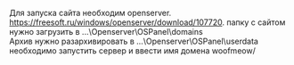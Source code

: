 Для запуска сайта необходим openserver.
https://freesoft.ru/windows/openserver/download/107720.
папку с сайтом нужно загрузить в ...\Openserver\OSPanel\domains\
Архив нужно разархивировать в ...\Openserver\OSPanel\userdata\
необходимо запустить сервер и ввести имя домена woofmeow/
